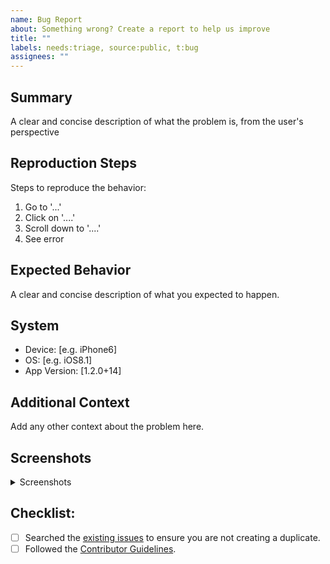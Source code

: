```yaml
---
name: Bug Report
about: Something wrong? Create a report to help us improve
title: ""
labels: needs:triage, source:public, t:bug
assignees: ""
---
```


## Summary

A clear and concise description of what the problem is, from the user's perspective

## Reproduction Steps

Steps to reproduce the behavior:

1. Go to '...'
2. Click on '....'
3. Scroll down to '....'
4. See error

## Expected Behavior

A clear and concise description of what you expected to happen.

## System

- Device: [e.g. iPhone6]
- OS: [e.g. iOS8.1]
- App Version: [1.2.0+14]

## Additional Context

Add any other context about the problem here.

## Screenshots

<details>
<summary>Screenshots</summary>
Add any relevant screenshots here
</details>

## Checklist:

- [ ] Searched the [existing issues](https://github.com/champ96k/craft_pro/issues) to ensure you are not creating a duplicate.
- [ ] Followed the [Contributor Guidelines](https://github.com/champ96k/craft_pro/blob/main/docs/CONTRIBUTING.md).

<!-- //this is test -->